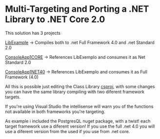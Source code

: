 # Multi-Targeting and Porting a .NET Library to .NET Core 2.0
This solution has 3 projects

[LibExample](https://github.com/antoniocampos/dotnetsamples/tree/master/MultiTarget/LibExemplo) -> Compiles both to .net Full Framework 4.0 and .net Standard 2.0

[ConsoleApp1CORE](https://github.com/antoniocampos/dotnetsamples/tree/master/MultiTarget/ConsoleApp1CORE) -> References LibExemplo and consumes it as Net Standard 2.0

[ConsoleApp1NET40](https://github.com/antoniocampos/dotnetsamples/tree/master/MultiTarget/ConsoleApp1NET40) -> References LibExemplo and consumes it as Full Framework (4.0)

All this is possible just editing the Class Library [csproj](https://github.com/antoniocampos/dotnetsamples/blob/master/MultiTarget/LibExemplo/LibExemplo.csproj), with some changes you can have the same library compiling with two diferent framework targets.

If you're using Visual Studio the intellisense will warn you of the functions not available in both frameworks you're targeting.

As example i included the PostgresQL nuget package, with a twist! each target framework use a diferent version! If you use the full .net 4.0 you will use a diferent version from the used if you use from .net core.